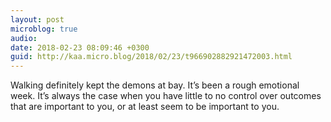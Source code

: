```yaml
---
layout: post
microblog: true
audio: 
date: 2018-02-23 08:09:46 +0300
guid: http://kaa.micro.blog/2018/02/23/t966902882921472003.html
---
```

Walking definitely kept the demons at bay. It’s been a rough emotional week. It’s always the case when you have little to no control over outcomes that are important to you, or at least seem to be important to you.

